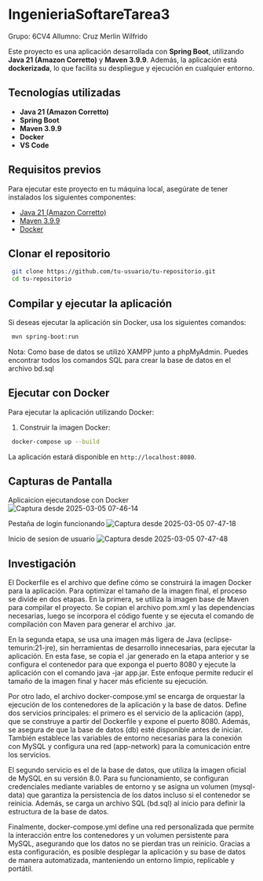 # IngenieriaSoftareTarea3
Grupo: 6CV4
Allumno: Cruz Merlin Wilfrido

Este proyecto es una aplicación desarrollada con **Spring Boot**, utilizando **Java 21 (Amazon Corretto)** y **Maven 3.9.9**. Además, la aplicación está **dockerizada**, lo que facilita su despliegue y ejecución en cualquier entorno.

## Tecnologías utilizadas

- **Java 21 (Amazon Corretto)**
- **Spring Boot**
- **Maven 3.9.9**
- **Docker**
- **VS Code**

## Requisitos previos

Para ejecutar este proyecto en tu máquina local, asegúrate de tener instalados los siguientes componentes:

- [Java 21 (Amazon Corretto)](https://docs.aws.amazon.com/corretto/latest/corretto-21-ug/downloads-list.html)
- [Maven 3.9.9](https://maven.apache.org/download.cgi)
- [Docker](https://www.docker.com/get-started)

## Clonar el repositorio

```sh
 git clone https://github.com/tu-usuario/tu-repositorio.git
 cd tu-repositorio
```

## Compilar y ejecutar la aplicación

Si deseas ejecutar la aplicación sin Docker, usa los siguientes comandos:

```sh
 mvn spring-boot:run
```
Nota: Como base de datos se utilizó XAMPP junto a phpMyAdmin.
Puedes encontrar todos los comandos SQL para crear la base de datos en el archivo bd.sql

## Ejecutar con Docker

Para ejecutar la aplicación utilizando Docker:

1. Construir la imagen Docker:

```sh
 docker-compose up --build 
```

La aplicación estará disponible en `http://localhost:8080`.

## Capturas de Pantalla
Aplicaicion ejecutandose con Docker
![Captura desde 2025-03-05 07-46-14](https://github.com/user-attachments/assets/b13c9c85-b5d5-400a-a348-9c7f10c31398)


Pestaña de login funcionando
![Captura desde 2025-03-05 07-47-18](https://github.com/user-attachments/assets/3ff8916e-8b15-4daa-a172-cedb8b3bb80d)


Inicio de sesion de usuario
![Captura desde 2025-03-05 07-47-48](https://github.com/user-attachments/assets/fff4688d-c1df-406b-9aba-e275914c65c4)

## Investigación

El Dockerfile es el archivo que define cómo se construirá la imagen Docker para la aplicación. Para optimizar el tamaño de la imagen final, el proceso se divide en dos etapas. En la primera, se utiliza la imagen base de Maven para compilar el proyecto. Se copian el archivo pom.xml y las dependencias necesarias, luego se incorpora el código fuente y se ejecuta el comando de compilación con Maven para generar el archivo .jar.

En la segunda etapa, se usa una imagen más ligera de Java (eclipse-temurin:21-jre), sin herramientas de desarrollo innecesarias, para ejecutar la aplicación. En esta fase, se copia el .jar generado en la etapa anterior y se configura el contenedor para que exponga el puerto 8080 y ejecute la aplicación con el comando java -jar app.jar. Este enfoque permite reducir el tamaño de la imagen final y hacer más eficiente su ejecución.

Por otro lado, el archivo docker-compose.yml se encarga de orquestar la ejecución de los contenedores de la aplicación y la base de datos. Define dos servicios principales: el primero es el servicio de la aplicación (app), que se construye a partir del Dockerfile y expone el puerto 8080. Además, se asegura de que la base de datos (db) esté disponible antes de iniciar. También establece las variables de entorno necesarias para la conexión con MySQL y configura una red (app-network) para la comunicación entre los servicios.

El segundo servicio es el de la base de datos, que utiliza la imagen oficial de MySQL en su versión 8.0. Para su funcionamiento, se configuran credenciales mediante variables de entorno y se asigna un volumen (mysql-data) que garantiza la persistencia de los datos incluso si el contenedor se reinicia. Además, se carga un archivo SQL (bd.sql) al inicio para definir la estructura de la base de datos.

Finalmente, docker-compose.yml define una red personalizada que permite la interacción entre los contenedores y un volumen persistente para MySQL, asegurando que los datos no se pierdan tras un reinicio. Gracias a esta configuración, es posible desplegar la aplicación y su base de datos de manera automatizada, manteniendo un entorno limpio, replicable y portátil.

